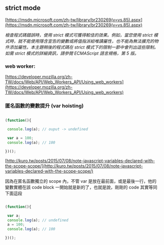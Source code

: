 ## strict mode

[https://msdn.microsoft.com/zh-tw/library/br230269(v=vs.85).aspx](https://msdn.microsoft.com/zh-tw/library/br230269(v=vs.85).aspx)

*檢查程式碼錯誤時，使用 strict 模式可獲得較佳的效果。例如，當您使用 strict 模式時，就不能使用隱含宣告的變數或將值指派給唯讀屬性，也不能為無法擴充的物件添加屬性。本主題稍後的程式碼在 strict 模式下的限制一節中會列出這些限制。如需 strict 模式的詳細資訊，請參閱 ECMAScript 語言規格，第 5 版。*

### web worker:

[https://developer.mozilla.org/zh-TW/docs/Web/API/Web_Workers_API/Using_web_workers](https://developer.mozilla.org/zh-TW/docs/Web/API/Web_Workers_API/Using_web_workers)

### 匿名函數的變數提升 (var hoisting)

~~~ javascript

(function(){

 console.log(a); // ouput -> undefined

 var a = 100;
 console.log(a); // 100

})();

~~~

[http://kuro.tw/posts/2015/07/08/note-javascript-variables-declared-with-the-scope-scope/](http://kuro.tw/posts/2015/07/08/note-javascript-variables-declared-with-the-scope-scope/)

因為在匿名函數獨立的 scope 內，不管 var 是放在最前面，或是最後一行，他的變數實體在該 code block 一開始就是新的了，也就是說，剛剛的 code 其實等同下面這段

~~~ javascript

(function(){

 var a;
 console.log(a); // undefined
 a = 100;
 console.log(a); // 100

})();

~~~
